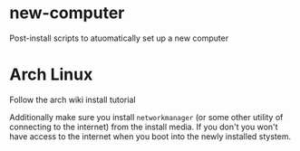 # new-computer
Post-install scripts to atuomatically set up a new computer

# Arch Linux

Follow the arch wiki install tutorial

Additionally make sure you install `networkmanager` (or some other utility of connecting to the internet) from the install media. If you don't you won't have access to the internet when you boot into the newly installed stystem.
